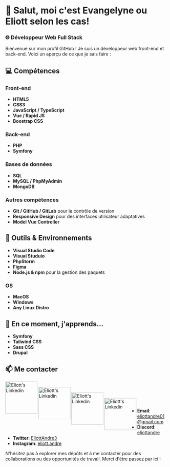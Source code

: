 # 👋 Salut, moi c'est Evangelyne ou Eliott selon les cas!

### 🌐 Développeur Web Full Stack

Bienvenue sur mon profil GitHub ! Je suis un développeur web front-end et back-end. Voici un aperçu de ce que je sais faire :

## 💻 Compétences

### Front-end
- **HTML5**
- **CSS3**
- **JavaScript / TypeScript**
- **Vue / Rapid JS**
- **Boostrap CSS**

### Back-end
- **PHP**
- **Symfony**

### Bases de données
- **SQL**
- **MySQL / PhpMyAdmin**
- **MongoDB**

### Autres compétences
- **Git / GitHub / GitLab** pour le contrôle de version
- **Responsive Design** pour des interfaces utilisateur adaptatives
- **Model Vue Controller**

## 🔧 Outils & Environnements
- **Visual Studio Code**
- **Visual Studuio**
- **PhpStorm**
- **Figma**
- **Node.js & npm** pour la gestion des paquets

### OS
- **MacOS**
- **Windows**
- **Any Linux Distro**

## 🌱 En ce moment, j'apprends...
- **Symfony**
- **Tailwind CSS**
- **Sass CSS**
- **Drupal**


## 📫 Me contacter

<a href="https://www.linkedin.com/in/eliott-andré">
  <img align="left" alt="Eliott's Linkedin" width="100px" src="https://img.shields.io/badge/LinkedIn-0077B5?style=for-the-badge&logo=linkedin&logoColor=white" />
</a>
<br>

<a href="mailto:eliottandre01@gmail.com">
  <img align="left" alt="Eliott's Linkedin" width="100px" src="https://img.shields.io/badge/mail-0077B5?style=for-the-badge&logo=gmail&logoColor=white" />
</a>
<br>

<a href="https://www.linkedin.com/in/eliott-andré">
  <img align="left" alt="Eliott's Linkedin" width="100px" src="https://img.shields.io/badge/LinkedIn-0077B5?style=for-the-badge&logo=linkedin&logoColor=white" />
</a>
<br>

<a href="https://www.linkedin.com/in/eliott-andré">
  <img align="left" alt="Eliott's Linkedin" width="100px" src="https://img.shields.io/badge/LinkedIn-0077B5?style=for-the-badge&logo=linkedin&logoColor=white" />
</a>
<br>

- **Email**: [eliottandre01@gmail.com](mailto:eliottandre01@gmail.com)
- **Discord**: [eliottandre](https://discordapp.com/users/424662360729583626)
- **Twitter**: [EliottAndre3](https://twitter.com/EliottAndre3)
- **Instagram**: [eliott.andre](https://www.instagram.com/eliott.andre/)

N'hésitez pas à explorer mes dépôts et à me contacter pour des collaborations ou des opportunités de travail. Merci d'étre passez par ici !

